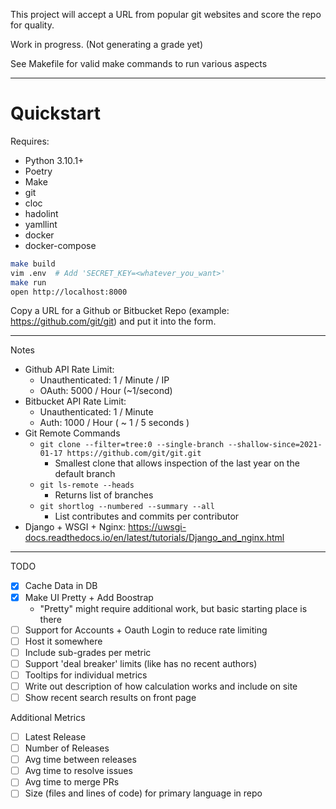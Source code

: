 This project will accept a URL from popular git websites and score the repo for quality.

Work in progress. (Not generating a grade yet)

See Makefile for valid make commands to run various aspects

----

# Quickstart

Requires: 
  - Python 3.10.1+
  - Poetry
  - Make
  - git
  - cloc
  - hadolint
  - yamllint
  - docker
  - docker-compose

```bash
make build
vim .env  # Add 'SECRET_KEY=<whatever_you_want>'
make run
open http://localhost:8000
```

Copy a URL for a Github or Bitbucket Repo (example: <https://github.com/git/git>) and put it into the form.

----

Notes

- Github API Rate Limit:
    - Unauthenticated: 1 / Minute / IP
    - OAuth: 5000 / Hour (~1/second)
- Bitbucket API Rate Limit:
    - Unauthenticated: 1 / Minute
    - Auth: 1000 / Hour ( ~ 1 / 5 seconds )
- Git Remote Commands
  - `git clone --filter=tree:0 --single-branch --shallow-since=2021-01-17 https://github.com/git/git.git`
    - Smallest clone that allows inspection of the last year on the default branch
  - `git ls-remote --heads`
    - Returns list of branches
  - `git shortlog --numbered --summary --all`
    - List contributes and commits per contributor
- Django + WSGI + Nginx: <https://uwsgi-docs.readthedocs.io/en/latest/tutorials/Django_and_nginx.html>



----

TODO

- [x] Cache Data in DB
- [x] Make UI Pretty + Add Boostrap
  - "Pretty" might require additional work, but basic starting place is there
- [ ] Support for Accounts + Oauth Login to reduce rate limiting
- [ ] Host it somewhere
- [ ] Include sub-grades per metric
- [ ] Support 'deal breaker' limits (like has no recent authors)
- [ ] Tooltips for individual metrics
- [ ] Write out description of how calculation works and include on site
- [ ] Show recent search results on front page

Additional Metrics

- [ ] Latest Release
- [ ] Number of Releases
- [ ] Avg time between releases
- [ ] Avg time to resolve issues
- [ ] Avg time to merge PRs
- [ ] Size (files and lines of code) for primary language in repo
